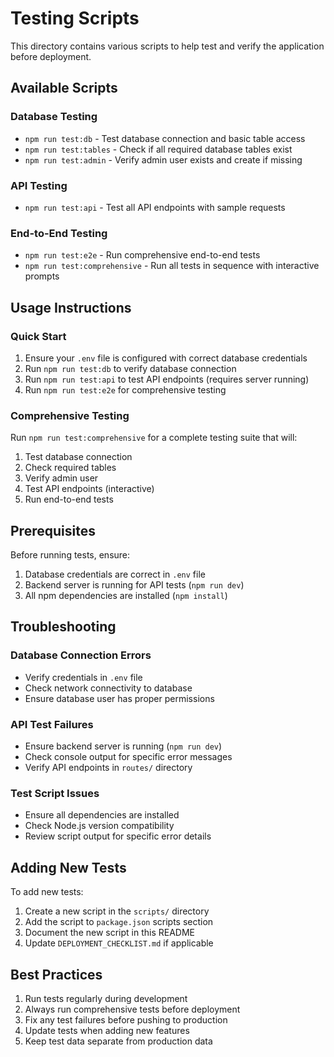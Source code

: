 # Testing Scripts

This directory contains various scripts to help test and verify the application before deployment.

## Available Scripts

### Database Testing
- `npm run test:db` - Test database connection and basic table access
- `npm run test:tables` - Check if all required database tables exist
- `npm run test:admin` - Verify admin user exists and create if missing

### API Testing
- `npm run test:api` - Test all API endpoints with sample requests

### End-to-End Testing
- `npm run test:e2e` - Run comprehensive end-to-end tests
- `npm run test:comprehensive` - Run all tests in sequence with interactive prompts

## Usage Instructions

### Quick Start
1. Ensure your `.env` file is configured with correct database credentials
2. Run `npm run test:db` to verify database connection
3. Run `npm run test:api` to test API endpoints (requires server running)
4. Run `npm run test:e2e` for comprehensive testing

### Comprehensive Testing
Run `npm run test:comprehensive` for a complete testing suite that will:
1. Test database connection
2. Check required tables
3. Verify admin user
4. Test API endpoints (interactive)
5. Run end-to-end tests

## Prerequisites

Before running tests, ensure:
1. Database credentials are correct in `.env` file
2. Backend server is running for API tests (`npm run dev`)
3. All npm dependencies are installed (`npm install`)

## Troubleshooting

### Database Connection Errors
- Verify credentials in `.env` file
- Check network connectivity to database
- Ensure database user has proper permissions

### API Test Failures
- Ensure backend server is running (`npm run dev`)
- Check console output for specific error messages
- Verify API endpoints in `routes/` directory

### Test Script Issues
- Ensure all dependencies are installed
- Check Node.js version compatibility
- Review script output for specific error details

## Adding New Tests

To add new tests:
1. Create a new script in the `scripts/` directory
2. Add the script to `package.json` scripts section
3. Document the new script in this README
4. Update `DEPLOYMENT_CHECKLIST.md` if applicable

## Best Practices

1. Run tests regularly during development
2. Always run comprehensive tests before deployment
3. Fix any test failures before pushing to production
4. Update tests when adding new features
5. Keep test data separate from production data